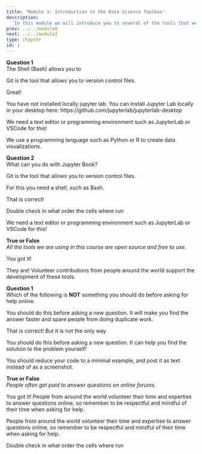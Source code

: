 ```yaml
---
title: 'Module 1: Introduction to the Data Science Toolbox'
description:
  'In this module we will introduce you to several of the tools that we will be using in this course, as well as to computing in general.'
prev: ../../module0
next: ../../module2
type: chapter
id: 1
---
```


<exercise id="1" title="Introduction" type="slides">

<exercise id="1" title="Introduction to the Data Science Toolbox" type="slides,video">
<slides source="module1/module1_01" shot="1" start="0:003" end="05:31"> </slides>
</exercise>

<exercise id="2" title="Test Your Knowledge">

**Question 1**  
The Shell (Bash) allows you to

<choice id="1" >
<opt text="Version control files">

Git is the tool that allows you to version control files.

</opt>

<opt text="Navigate the file system" correct="true">

Great!

<choice>
<opt text="My computer">
You have not installed locally jupyter lab. You can install Jupyter Lab locally in your desktop here: https://github.com/jupyterlab/jupyterlab-desktop
</opt>

<opt text="Edit code files">

We need a text editor or programming environment such as JupyterLab or VSCode for this!

</opt>

<opt text="Create data visualizations">

We use a programming language such as Python or R to create data visualizations.

</opt>
</choice>

</exercise>

**Question 2**      
What can you do with Jupyter Book?

<choice id="2" >
<opt text="Version control files">

Git is the tool that allows you to version control files.

<exercise id="5" title="Running cells">

<opt text="Navigate the file system">

For this you need a shell, such as Bash.

<choice>
<opt text="5" correct="true">
That is correct! 
</opt>

<opt text="Publish books and web pages"  correct="true">

Double check in what order the cells where run

</opt>

<opt text="Edit code files">

We need a text editor or programming environment such as JupyterLab or VSCode for this!

</opt>
</choice>

**True or False**       
*All the tools we are using in this course are open source and free to use.*

<choice id="3" >
<opt text="True"  correct="true">

You got it!

</opt>

<opt text="False">

They are! Volunteer contributions from people around the world support the development of these tools.

</opt>

</choice>

</exercise>

<exercise id="3" title="How Can We Visualize Data?" type="slides,video">
<slides source="module1/module1_03" shot="1" start="5:4008" end="26:2200"> </slides>
</exercise>

<exercise id="5" title="Asking Effective Questions" type="slides,video">
<slides source="module1/module1_05" shot="1" start="26:3200" end="40:07"></slides>
</exercise>

<exercise id="6" title="Test Your Knowledge">

**Question 1**      
Which of the following is **NOT** something you should do before asking for help online.

<choice id="1" >
<opt text="Search to see if the solution to your question already is available">

You should do this before asking a new question. It will make you find the answer faster and spare people from doing duplicate work.

<opt text="I right clicked is the JupyterLab menu and hold shift brings up the browser menu. Then I select Save">
That is correct! But it is not the only way
</opt>

<opt text="Type out the problem for youself before asking the question">

You should do this before asking a new question. It can help you find the solution to the problem yourself!

</opt>

<opt text="Post a screenshot of your full code as is."  correct="true">

You should reduce your code to a minimal example, and post it as text instead of as a screenshot.

</opt>

</choice>

**True or False**       
*People often get paid to answer questions on online forums.*

<choice id="2" >
<opt text="False"  correct="true">

You got it! People from around the world volunteer their time and expertise to answer questions online, so remember to be respectful and mindful of their time when asking for help.

</opt>

<opt text="True">

People from around the world volunteer their time and expertise to answer questions online, so remember to be respectful and mindful of their time when asking for help.

Double check in what order the cells where run
</opt>
</choice>

</exercise>

<exercise id="7" title="What Did We Just Learn?" type="slides, video">
<slides source="module1/module1_end" shot="0" start="04:37" end="05:35">
</slides>
</exercise>


